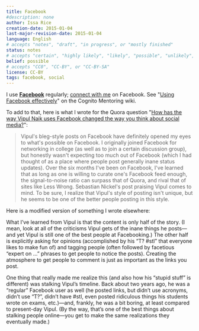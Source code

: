 ```yaml
---
title: Facebook
#description: none
author: Issa Rice
creation-date: 2015-01-04
last-major-revision-date: 2015-01-04
language: English
# accepts "notes", "draft", "in progress", or "mostly finished"
status: notes
# accepts "certain", "highly likely", "likely", "possible", "unlikely", "highly unlikely", "remote", "impossible", "log", "emotional", or "fiction"
belief: possible
# accepts "CC0", "CC-BY", or "CC-BY-SA"
license: CC-BY
tags: facebook, social
---
```


I use **[Facebook](https://www.facebook.com/)** regularly; [connect with me](about-me#social) on Facebook.
See "[Using Facebook effectively](http://info.cognitomentoring.org/wiki/Using_Facebook_effectively)" on the Cognito Mentoring wiki.

To add to that, here is what I wrote for the Quora question "[How has the way Vipul Naik uses Facebook changed the way you think about social media?](https://www.quora.com/How-has-the-way-Vipul-Naik-uses-Facebook-changed-the-way-you-think-about-social-media/answer/Issa-Rice)":

> Vipul's bleg-style posts on Facebook have definitely opened my eyes to what's possible on Facebook. I originally joined Facebook for networking in college (as well as to join a certain discussion group), but honestly wasn't expecting too much out of Facebook (which I had thought of as a place where people post generally inane status updates). Over the six months I've been on Facebook, I've learned that as long as one is willing to curate one's Facebook feed enough, the signal-to-noise ratio can surpass that of Quora, and rival that of sites like Less Wrong. Sebastian Nickel's post praising Vipul comes to mind. To be sure, I realize that Vipul's style of posting isn't unique, but he seems to be one of the better people posting in this style.

Here is a modified version of something I wrote elsewhere:

What I’ve learned from Vipul is that the content is only half of the story.
(I mean, look at all of the criticisms Vipul gets of the inane things he posts—and yet Vipul is still one of the best people at Facebooking.)
The other half is explicitly asking for opinions (accomplished by his “T? \#stl” that everyone likes to make fun of) and tagging people (often followed by facetious “expert on …” phrases to get people to notice the posts).
Creating the atmosphere to get people to comment is just as important as the links you post.

One thing that really made me realize this (and also how his “stupid stuff” is different) was stalking Vipul’s timeline.
Back about two years ago, he was a “regular” Facebook user as well (he posted links, but didn’t use acronyms, didn’t use “T?”, didn’t have \#stl, even posted ridiculous things his students wrote on exams, etc.)—and, frankly, he was a bit boring, at least compared to present-day Vipul.
(By the way, that’s one of the best things about stalking people online—you get to make the same realizations they eventually made.)
